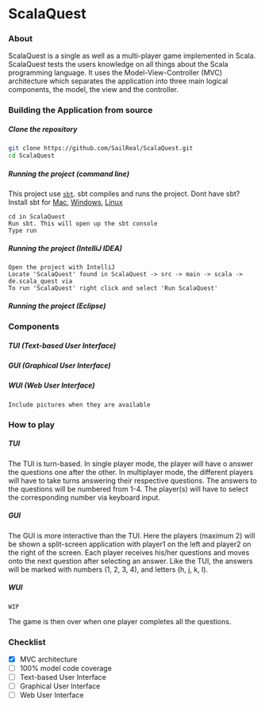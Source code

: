 # ScalaQuest

### About

ScalaQuest is a single as well as a multi-player game implemented in Scala.
ScalaQuest tests the users knowledge on all things about the Scala programming language.
It uses the Model-View-Controller (MVC) architecture which separates the application into
three main logical components, the model, the view and the controller. 

### Building the Application from source

#####  Clone the repository
```bash
git clone https://github.com/SailReal/ScalaQuest.git
cd ScalaQuest
```

##### Running the project (command line)

This project use [`sbt`](https://www.scala-sbt.org/1.x/docs/index.html). sbt compiles and runs the project.
Dont have sbt? Install sbt for 
[Mac](https://www.scala-sbt.org/1.x/docs/Installing-sbt-on-Mac.html),
[Windows](https://www.scala-sbt.org/1.x/docs/Installing-sbt-on-Mac.html),
[Linux](https://www.scala-sbt.org/1.x/docs/Installing-sbt-on-Linux.html)
```
cd in ScalaQuest
Run sbt. This will open up the sbt console
Type run
```
##### Running the project (IntelliJ IDEA)
```
Open the project with IntelliJ
Locate 'ScalaQuest' found in ScalaQuest -> src -> main -> scala -> de.scala_quest via
To run 'ScalaQuest' right click and select 'Run ScalaQuest'
```
##### Running the project (Eclipse)


### Components
##### TUI (Text-based User Interface)
##### GUI (Graphical User Interface)
##### WUI (Web User Interface)
`Include pictures when they are available`

### How to play
##### TUI
The TUI is turn-based. In single player mode, the player will have o answer the questions one after the other. 
In multiplayer mode, the different players will have to take turns answering their respective questions. The answers
to the questions will be numbered from 1-4. The player(s) will have to select the corresponding number via keyboard input.

##### GUI
The GUI is more interactive than the TUI. Here the players (maximum 2) will be shown a split-screen 
application with player1 on the left and player2 on the right of the screen. Each player receives his/her
questions and moves onto the next question after selecting an answer. Like the TUI, the answers
will be marked with numbers (1, 2, 3, 4),  and letters (h, j, k, l). 

##### WUI
`WIP`

The game is then over when one player completes all the questions.




### Checklist
- [x] MVC architecture
- [ ] 100% model code coverage
- [ ] Text-based User Interface
- [ ] Graphical User Interface
- [ ] Web User Interface
